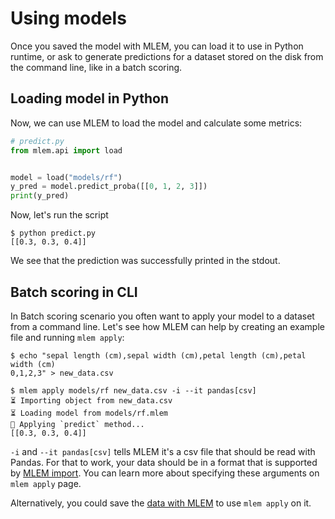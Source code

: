 # Using models

Once you saved the model with MLEM, you can load it to use in Python runtime, or
ask to generate predictions for a dataset stored on the disk from the command
line, like in a batch scoring.

## Loading model in Python

Now, we can use MLEM to load the model and calculate some metrics:

```py
# predict.py
from mlem.api import load


model = load("models/rf")
y_pred = model.predict_proba([[0, 1, 2, 3]])
print(y_pred)
```

Now, let's run the script

```cli
$ python predict.py
[[0.3, 0.3, 0.4]]
```

We see that the prediction was successfully printed in the stdout.

## Batch scoring in CLI

In Batch scoring scenario you often want to apply your model to a dataset from a
command line. Let's see how MLEM can help by creating an example file and
running `mlem apply`:

```cli
$ echo "sepal length (cm),sepal width (cm),petal length (cm),petal width (cm)
0,1,2,3" > new_data.csv

$ mlem apply models/rf new_data.csv -i --it pandas[csv]
⏳️ Importing object from new_data.csv
⏳️ Loading model from models/rf.mlem
🍏 Applying `predict` method...
[[0.3, 0.3, 0.4]]
```

`-i` and `--it pandas[csv]` tells MLEM it's a csv file that should be read with
Pandas. For that to work, your data should be in a format that is supported by
[MLEM import](/doc/user-guide/importing). You can learn more about specifying
these arguments on `mlem apply` page.

Alternatively, you could save the [data with MLEM](/doc/user-guide/datasets) to
use `mlem apply` on it.
